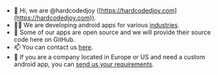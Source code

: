 - 👋 Hi, we are @hardcodedjoy ([https://hardcodedjoy.com](https://hardcodedjoy.com)).
- 👨‍💻 We are developing android apps for various [industries](https://hardcodedjoy.com/industries).
- 💞️ Some of our apps are open source and we will provide their source code here on GitHub.
- 📫 You can contact us [here](https://hardcodedjoy.com/contact).
- 📱 If you are a company located in Europe or US and need a custom android app, you can [send us your requirements](https://hardcodedjoy.com/custom-android-app).
